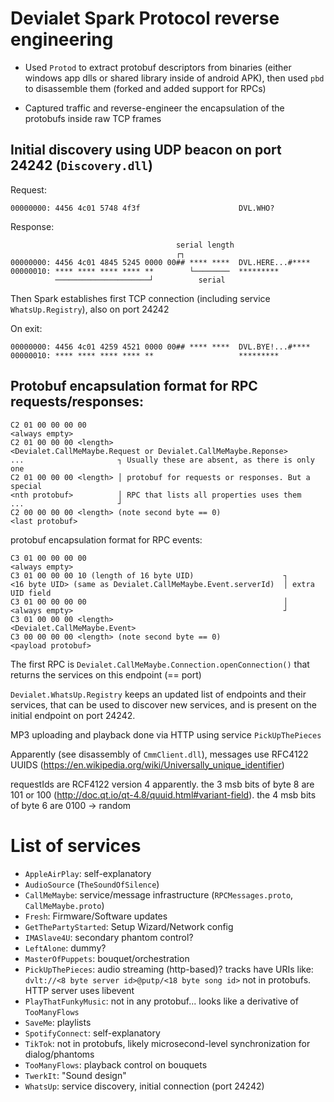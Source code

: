 # Devialet Spark Protocol reverse engineering
- Used `Protod` to extract protobuf descriptors from binaries (either windows app dlls or shared library inside of android APK), then used `pbd` to disassemble them (forked and added support for RPCs)

- Captured traffic and reverse-engineer the encapsulation of the protobufs inside raw TCP frames

## Initial discovery using UDP beacon on port 24242 (`Discovery.dll`)

Request:
```
00000000: 4456 4c01 5748 4f3f                      DVL.WHO?
```

Response:
```
                                     serial length
                                     ┌┐ 
00000000: 4456 4c01 4845 5245 0000 00## **** ****  DVL.HERE...#**** 
00000010: **** **** **** **** **        └────────  *********
          ─────────────────────┘          serial
```
Then Spark establishes first TCP connection (including service `WhatsUp.Registry`), also on port 24242

On exit:
```
00000000: 4456 4c01 4259 4521 0000 00## **** ****  DVL.BYE!...#****
00000010: **** **** **** **** **                   *********
```

## Protobuf encapsulation format for RPC requests/responses:
```
C2 01 00 00 00 00
<always empty>
C2 01 00 00 00 <length>
<Devialet.CallMeMaybe.Request or Devialet.CallMeMaybe.Reponse>
...                     ┐ Usually these are absent, as there is only one
C2 01 00 00 00 <length> │ protobuf for requests or responses. But a special 
<nth protobuf>          │ RPC that lists all properties uses them
...                     ┘ 
C2 00 00 00 00 <length> (note second byte == 0)
<last protobuf>
```
protobuf encapsulation format for RPC events:
```
C3 01 00 00 00 00
<always empty>
C3 01 00 00 00 10 (length of 16 byte UID)                    ┐
<16 byte UID> (same as Devialet.CallMeMaybe.Event.serverId)  │ extra UID field
C3 01 00 00 00 00                                            │
<always empty>                                               ┘
C3 01 00 00 00 <length>
<Devialet.CallMeMaybe.Event>
C3 00 00 00 00 <length> (note second byte == 0)
<payload protobuf>
```

The first RPC is `Devialet.CallMeMaybe.Connection.openConnection()` that returns the services on this endpoint (== port)

`Devialet.WhatsUp.Registry` keeps an updated list of endpoints and their services, that can be used to discover new services, and is present on the initial endpoint on port 24242.

<!--```
- Devialet.CallMeMaybe.Request -> Devialet.CallMeMaybe.Reply
- Devialet.CallMeMaybe.ConnectionRequest -> Devialet.CallMeMaybe.ConnectionReply

- Devialet.CallMeMaybe.Request -> Devialet.CallMeMaybe.Reply
- (empty) -> ???

- Devialet.CallMeMaybe.Request -> Devialet.CallMeMaybe.Reply
- (empty) -> (empty)

- Devialet.CallMeMaybe.Request -> Devialet.CallMeMaybe.Reply
- (empty) -> Devialet.CallMeMaybe.ServicesList

- Devialet.CallMeMaybe.Request -> Devialet.CallMeMaybe.Reply
- (empty) -> (empty)
.. repeated
```
-->

<!-- First send a `Devialet.CallMeMaybe.Request` protobuf, the response `Devialet.CallMeMaybe.Reply` contains the RPC parameters. The first RPC is `Devialet.CallMeMaybe.ConnectionRequest`.
Then send the input of the RPC, get the output
 -->
MP3 uploading and playback done via HTTP using service `PickUpThePieces`

Apparently (see disassembly of `CmmClient.dll`), messages use RFC4122 UUIDS (https://en.wikipedia.org/wiki/Universally_unique_identifier)

requestIds are RCF4122 version 4 apparently. the 3 msb bits of byte 8 are 101 or 100 (http://doc.qt.io/qt-4.8/quuid.html#variant-field). the 4 msb bits of byte 6 are 0100 -> random

# List of services
- `AppleAirPlay`: self-explanatory
- `AudioSource` (`TheSoundOfSilence`)
- `CallMeMaybe`: service/message infrastructure (`RPCMessages.proto`, `CallMeMaybe.proto`)
- `Fresh`: Firmware/Software updates
- `GetThePartyStarted`: Setup Wizard/Network config
- `IMASlave4U`: secondary phantom control?
- `LeftAlone`: dummy?
- `MasterOfPuppets`: bouquet/orchestration
- `PickUpThePieces`: audio streaming (http-based)? tracks have URIs like: `dvlt://<8 byte server id>@putp/<18 byte song id>` not in protobufs. HTTP server uses libevent
- `PlayThatFunkyMusic`: not in any protobuf... looks like a derivative of `TooManyFlows`
- `SaveMe`: playlists
- `SpotifyConnect`: self-explanatory
- `TikTok`: not in protobufs, likely microsecond-level synchronization for dialog/phantoms
- `TooManyFlows`: playback control on bouquets
- `TwerkIt`: "Sound design"
- `WhatsUp`: service discovery, initial connection (port 24242)

